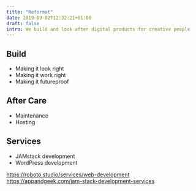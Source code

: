 ```yaml
---
title: "Reformat"
date: 2019-09-02T12:32:21+01:00
draft: false
intro: We build and look after digital products for creative people
---
```


## Build
- Making it look right
- Making it work right
- Making it futureproof

## After Care
- Maintenance
- Hosting

## Services

- JAMstack development
- WordPress development

https://roboto.studio/services/web-development
https://appandgeek.com/jam-stack-development-services

